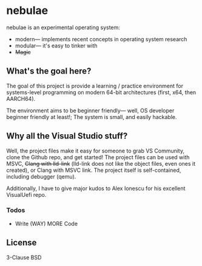 # nebulae

nebulae is an experimental operating system:

  - modern&mdash; implements recent concepts in operating system research
  - modular&mdash; it's easy to tinker with
  - ~~Magic~~

## What's the goal here?

The goal of this project is provide a learning / practice environment for systems-level programming on modern 64-bit architectures (first, x64, then AARCH64).

The environment aims to be beginner friendly&mdash; well, OS developer beginner friendly at least!; The system is small, and easily hackable.

## Why all the Visual Studio stuff?

Well, the project files make it easy for someone to grab VS Community, clone the Github repo, and get started!  The project files can be used with MSVC, ~~Clang with lld-link~~ (lld-link does not like the object files, even ones it created), or Clang with MSVC link.  The project itself is self-contained, including debugger (qemu).

Additionally, I have to give major kudos to Alex Ionescu for his excellent VisualUefi repo. 
 
### Todos

 - Write (WAY) MORE Code

License
----

3-Clause BSD
